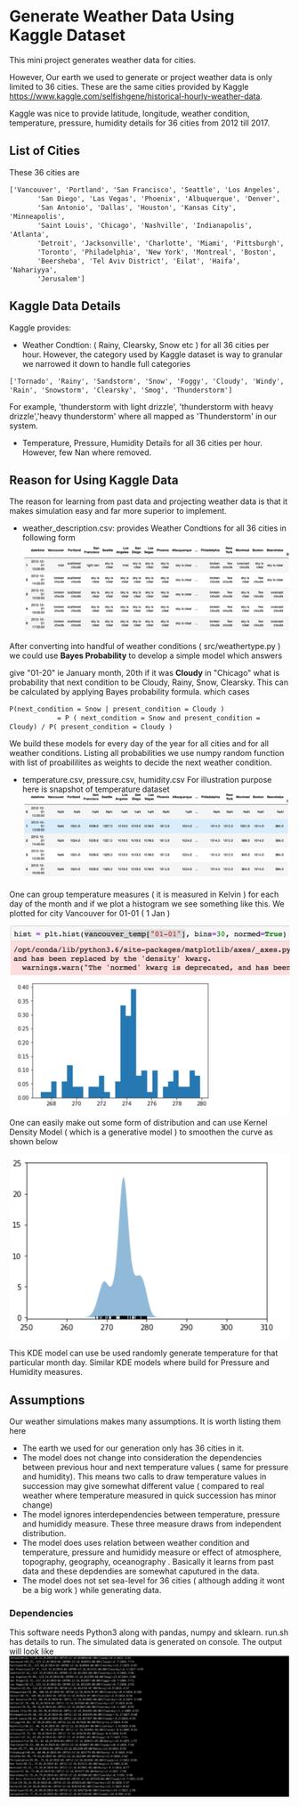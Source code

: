 # Generate Weather Data Using Kaggle Dataset
This mini project generates weather data for cities. 

However, Our earth we used to generate or project weather data is only limited to 36 cities. These are the same cities provided
by Kaggle https://www.kaggle.com/selfishgene/historical-hourly-weather-data. 

Kaggle was nice to provide latitude, longitude, weather condition, temperature, pressure, humidity details for 36 cities from 2012 till 2017.

## List of Cities
These 36 cities are 
```
['Vancouver', 'Portland', 'San Francisco', 'Seattle', 'Los Angeles',
       'San Diego', 'Las Vegas', 'Phoenix', 'Albuquerque', 'Denver',
       'San Antonio', 'Dallas', 'Houston', 'Kansas City', 'Minneapolis',
       'Saint Louis', 'Chicago', 'Nashville', 'Indianapolis', 'Atlanta',
       'Detroit', 'Jacksonville', 'Charlotte', 'Miami', 'Pittsburgh',
       'Toronto', 'Philadelphia', 'New York', 'Montreal', 'Boston',
       'Beersheba', 'Tel Aviv District', 'Eilat', 'Haifa', 'Nahariyya',
       'Jerusalem']
```


## Kaggle Data Details
Kaggle provides:
* Weather Condtion: ( Rainy, Clearsky, Snow etc ) for all 36 cities per hour. However, the category used by Kaggle dataset is way to granular we narrowed it down to handle full categories 
```
['Tornado', 'Rainy', 'Sandstorm', 'Snow', 'Foggy', 'Cloudy', 'Windy', 'Rain', 'Snowstorm', 'Clearsky', 'Smog', 'Thunderstorm']
```
For example, 'thunderstorm with light drizzle', 'thunderstorm with heavy drizzle','heavy thunderstorm' where all mapped as 'Thunderstorm' in our system.

* Temperature, Pressure, Humidity Details for all 36 cities per hour. However, few Nan where removed.

## Reason for Using Kaggle Data
The reason for learning from past data and projecting weather data is that it makes simulation easy and far more superior to implement. 
*  weather_description.csv: provides Weather Condtions for all 36 cities in following form
![Weather Condtion](https://github.com/somilasthana/weathergenerator/blob/master/pics/weather_description.png)

After converting into handful of weather conditions ( src/weathertype.py ) we could use **Bayes Probability** to develop a simple model which answers

give "01-20" ie January month, 20th if it was **Cloudy** in "Chicago" what is probability that next condition to be 
Cloudy, Rainy, Snow, Clearsky. This can be calculated by applying Bayes probability formula. which cases
```
P(next_condition = Snow | present_condition = Cloudy ) 
            = P ( next_condition = Snow and present_condition = Cloudy) / P( present_condition = Cloudy )
```
We build these models for every day of the year for all cities and for all weather conditions. Listing all probabilities we use numpy random function with list of proabililites as weights to decide the next weather condition.

* temperature.csv, pressure.csv, humidity.csv
For illustration purpose here is snapshot of temperature dataset
![Temperature Details](https://github.com/somilasthana/weathergenerator/blob/master/pics/temperature_details.png)

One can group temperature measures ( it is measured in Kelvin ) for each day of the month and if we plot a histogram we see something like this. We plotted for city Vancouver for 01-01 ( 1 Jan )

![Temperature Histogram](https://github.com/somilasthana/weathergenerator/blob/master/pics/temperature_distribution.png)
One can easily make out some form of distribution and can use Kernel Density Model ( which is a generative model ) to smoothen the curve as shown below

![Temperature Smooth](https://github.com/somilasthana/weathergenerator/blob/master/pics/temperature_smooth.png)

This KDE model can use be used randomly generate temperature for that particular month day. Similar KDE models where build for Pressure and Humidity measures.

## Assumptions
Our weather simulations makes many assumptions. It is worth listing them here
* The earth we used for our generation only has 36 cities in it. 
* The model does not change into consideration the dependencies between previous hour and next temperature values ( same for pressure and humidity). This means two calls to draw temperature values in succession may give somewhat different value ( compared to real weather where temperature measured in quick succession has minor change)
* The model ignores interdependencies between temperature, pressure and humididy measure. These three measure draws from independent distribution.
* The model does uses relation between weather condition and temperature, pressure and humididy measure or effect of atmosphere, topography, geography, oceanography . Basically it learns from past data and these depdendies are somewhat caputured in the data.
* The model does not set sea-level for 36 cities ( although adding it wont be a big work ) while generating data.

### Dependencies
This software needs Python3 along with pandas, numpy and sklearn. run.sh has details to run. The simulated data is generated on console.
The output will look like 
![Final Output](https://github.com/somilasthana/weathergenerator/blob/master/pics/weather_generation_output.png)


